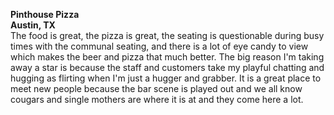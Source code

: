 **Pinthouse Pizza**  
**Austin, TX**   
The food is great, the pizza is great, the seating is questionable during busy times with the communal seating, and there is a lot of eye candy to view which makes the beer and pizza that much better. The big reason  I'm taking away a star is because the staff and customers take my playful chatting and hugging as flirting when I'm just a hugger and grabber. It is a great place to meet new people because the bar scene is played out and we all know cougars and single mothers are where it is at and they come here a lot.
